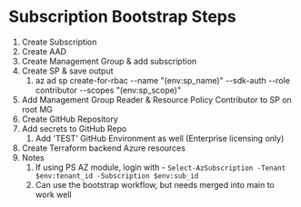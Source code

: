 # Subscription Bootstrap Steps

1. Create Subscription
1. Create AAD
1. Create Management Group & add subscription
1. Create SP & save output 
   1. az ad sp create-for-rbac --name "$($env:sp_name)" --sdk-auth --role contributor --scopes "$($env:sp_scope)"
1. Add Management Group Reader & Resource Policy Contributor to SP on root MG
1. Create GitHub Repository
1. Add secrets to GitHub Repo
   1. Add 'TEST' GitHub Environment as well (Enterprise licensing only)
1. Create Terraform backend Azure resources
1. Notes
   1. If using PS AZ module, login with - `Select-AzSubscription -Tenant $env:tenant_id -Subscription $env:sub_id`
   1. Can use the bootstrap workflow, but needs merged into main to work well